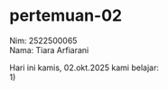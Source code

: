 # pertemuan-02
Nim: 2522500065<br>
Nama: Tiara Arfiarani<br>

Hari ini kamis, 02.okt.2025 kami belajar:<br>
1) 
